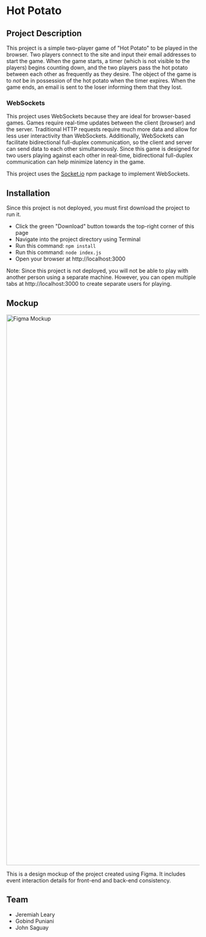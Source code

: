 # Hot Potato


## Project Description

This project is a simple two-player game of "Hot Potato" to be played in the browser. Two players connect to the site and input their email addresses to start the game. When the game starts, a timer (which is not visible to the players) begins counting down, and the two players pass the hot potato between each other as frequently as they desire. The object of the game is to *not* be in possession of the hot potato when the timer expires. When the game ends, an email is sent to the loser informing them that they lost. 

### WebSockets

This project uses WebSockets because they are ideal for browser-based games. Games require real-time updates between the client (browser) and the server. Traditional HTTP requests require much more data and allow for less user interactivity than WebSockets. Additionally, WebSockets can facilitate bidirectional full-duplex communication, so the client and server can send data to each other simultaneously. Since this game is designed for two users playing against each other in real-time, bidirectional full-duplex communication can help minimize latency in the game.

This project uses the [Socket.io](https://socket.io) npm package to implement WebSockets.


## Installation

Since this project is not deployed, you must first download the project to run it. 

- Click the green "Download" button towards the top-right corner of this page 
- Navigate into the project directory using Terminal
- Run this command: `npm install`
- Run this command: `node index.js`
- Open your browser at http://localhost:3000

Note: Since this project is not deployed, you will not be able to play with another person using a separate machine. However, you can open multiple tabs at http://localhost:3000 to create separate users for playing.


## Mockup

<img width="1437" alt="Figma Mockup" src="">

This is a design mockup of the project created using Figma. It includes event interaction details for front-end and back-end consistency. 
 

## Team

- Jeremiah Leary
- Gobind Puniani
- John Saguay


 












